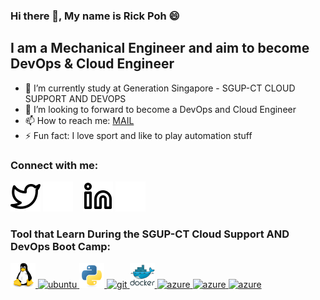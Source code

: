 ### Hi there 👋, My name is Rick Poh 😄 

## I am a Mechanical Engineer and aim to become DevOps & Cloud Engineer 

- 🔭 I’m currently study at Generation Singapore - SGUP-CT CLOUD SUPPORT AND DEVOPS 
- 👯 I’m looking to forward to become a DevOps and Cloud Engineer
- 📫 How to reach me: [MAIL](shizchaw95@gmail.com)
- ⚡ Fun fact: I love sport and like to play automation stuff

### Connect with me:

[![website](./images/twitter-light.svg)](https://twitter.com/RickPoh95#gh-light-mode-only)
[![website](./images/twitter-dark.svg)](https://twitter.com/RickPoh95#gh-dark-mode-only)
&nbsp;&nbsp;
[![website](./images/linkedin-light.svg)](https://linkedin.com/in/rick-poh-08778a164/#gh-light-mode-only)
[![website](./images/linkedin-dark.svg)](https://linkedin.com/in/rick-poh-08778a164/#gh-dark-mode-only)

### Tool that Learn During the SGUP-CT Cloud Support AND DevOps Boot Camp:

<a href="https://www.linux.org/" target="_blank" rel="noreferrer"> <img src="https://raw.githubusercontent.com/devicons/devicon/master/icons/linux/linux-original.svg" alt="linux" width="40" height="40"/> </a>
<a href="https://ubuntu.com/" target="_blank" rel="noreferrer"> <img src="https://www.vectorlogo.zone/logos/ubuntu/ubuntu-icon.svg" alt="ubuntu" width="40" height="40"/> </a>
<a href="https://www.python.org" target="_blank" rel="noreferrer"> <img src="https://raw.githubusercontent.com/devicons/devicon/master/icons/python/python-original.svg" alt="python" width="40" height="40"/> </a> 
<a href="https://git-scm.com/" target="_blank" rel="noreferrer"> <img src="https://www.vectorlogo.zone/logos/git-scm/git-scm-icon.svg" alt="git" width="40" height="40"/> </a>
<a href="https://www.docker.com/" target="_blank" rel="noreferrer"> <img src="https://raw.githubusercontent.com/devicons/devicon/master/icons/docker/docker-original-wordmark.svg" alt="docker" width="40" height="40"/> </a> 
<a href="https://azure.microsoft.com/en-in/" target="_blank" rel="noreferrer"> <img src="https://www.vectorlogo.zone/logos/microsoft_azure/microsoft_azure-icon.svg" alt="azure" width="40" height="40"/> </a> 
<a href="https://www.ansible.com/" target="_blank" rel="noreferrer"> <img src="https://www.vectorlogo.zone/logos/ansible/ansible-icon.svg" alt="azure" width="40" height="40"/> </a> 
<a href="https://www.terraform.io/" target="_blank" rel="noreferrer"> <img src="https://www.vectorlogo.zone/logos/terraformio/terraformio-icon.svg" alt="azure" width="40" height="40"/> </a> 





